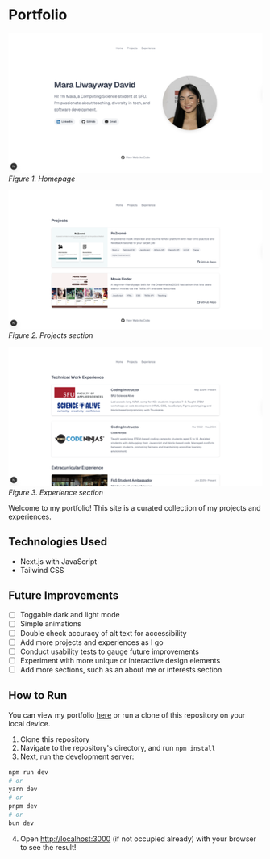 # Portfolio
![Homepage](demo-pictures/home.png)
*Figure 1. Homepage*

![Projects section](demo-pictures/projects.png)
*Figure 2. Projects section*

![Experience section](demo-pictures/experience.png)
*Figure 3. Experience section*

Welcome to my portfolio! This site is a curated collection of my projects and experiences.

## Technologies Used
- Next.js with JavaScript
- Tailwind CSS

## Future Improvements
- [ ] Toggable dark and light mode
- [ ] Simple animations 
- [ ] Double check accuracy of alt text for accessibility
- [ ] Add more projects and experiences as I go
- [ ] Conduct usability tests to gauge future improvements
- [ ] Experiment with more unique or interactive design elements
- [ ] Add more sections, such as an about me or interests section

## How to Run
You can view my portfolio [here](https://www.maraliwayway.com/) or run a clone of this repository on your local device.
1. Clone this repository
2. Navigate to the repository's directory, and run `npm install`
3. Next, run the development server:

```bash
npm run dev
# or
yarn dev
# or
pnpm dev
# or
bun dev
```
4. Open [http://localhost:3000](http://localhost:3000) (if not occupied already) with your browser to see the result!
